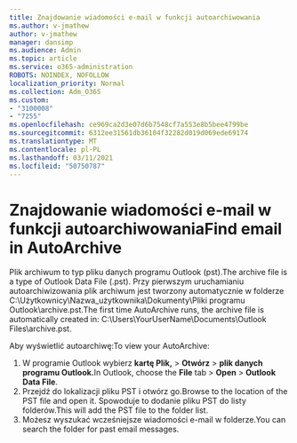 ```yaml
---
title: Znajdowanie wiadomości e-mail w funkcji autoarchiwowania
ms.author: v-jmathew
author: v-jmathew
manager: dansimp
ms.audience: Admin
ms.topic: article
ms.service: o365-administration
ROBOTS: NOINDEX, NOFOLLOW
localization_priority: Normal
ms.collection: Adm_O365
ms.custom:
- "3100008"
- "7255"
ms.openlocfilehash: ce969ca2d3e07d6b7548cf7a553e8b5bee4799be
ms.sourcegitcommit: 6312ee31561db36104f32282d019d069ede69174
ms.translationtype: MT
ms.contentlocale: pl-PL
ms.lasthandoff: 03/11/2021
ms.locfileid: "50750787"
---
```

# <a name="find-email-in-autoarchive"></a><span data-ttu-id="dbefb-102">Znajdowanie wiadomości e-mail w funkcji autoarchiwowania</span><span class="sxs-lookup"><span data-stu-id="dbefb-102">Find email in AutoArchive</span></span>

<span data-ttu-id="dbefb-103">Plik archiwum to typ pliku danych programu Outlook (pst).</span><span class="sxs-lookup"><span data-stu-id="dbefb-103">The archive file is a type of Outlook Data File (.pst).</span></span> <span data-ttu-id="dbefb-104">Przy pierwszym uruchamianiu autoarchiwizowania plik archiwum jest tworzony automatycznie w folderze C:\Użytkownicy\Nazwa_użytkownika\Dokumenty\Pliki programu Outlook\archive.pst.</span><span class="sxs-lookup"><span data-stu-id="dbefb-104">The first time AutoArchive runs, the archive file is automatically created in: C:\Users\YourUserName\Documents\Outlook Files\archive.pst.</span></span>

<span data-ttu-id="dbefb-105">Aby wyświetlić autoarchiwę:</span><span class="sxs-lookup"><span data-stu-id="dbefb-105">To view your AutoArchive:</span></span>

1. <span data-ttu-id="dbefb-106">W programie Outlook wybierz **kartę Plik,** > **Otwórz**  >  **plik danych programu Outlook.**</span><span class="sxs-lookup"><span data-stu-id="dbefb-106">In Outlook, choose the **File** tab > **Open** > **Outlook Data File**.</span></span>
2. <span data-ttu-id="dbefb-107">Przejdź do lokalizacji pliku PST i otwórz go.</span><span class="sxs-lookup"><span data-stu-id="dbefb-107">Browse to the location of the PST file and open it.</span></span> <span data-ttu-id="dbefb-108">Spowoduje to dodanie pliku PST do listy folderów.</span><span class="sxs-lookup"><span data-stu-id="dbefb-108">This will add the PST file to the folder list.</span></span>
3. <span data-ttu-id="dbefb-109">Możesz wyszukać wcześniejsze wiadomości e-mail w folderze.</span><span class="sxs-lookup"><span data-stu-id="dbefb-109">You can search the folder for past email messages.</span></span>
